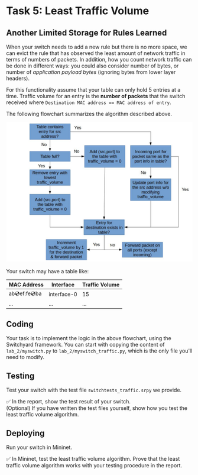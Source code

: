 # Task 5: Least Traffic Volume

## Another Limited Storage for Rules Learned

When your switch needs to add a new rule but there is no more space, we can evict the rule that has observed the least amount of network traffic in terms of numbers of packets. In addition, how you count network traffic can be done in different ways: you could also consider number of bytes, or number of *application payload bytes* (ignoring bytes from lower layer headers).

For this functionality assume that your table can only hold 5 entries at a time. Traffic volume for an entry is the **number of packets** that the switch received where `Destination MAC address == MAC address of entry`.

The following flowchart summarizes the algorithm described above.

![flowchart](./assets/traffic_flow.jpg)

Your switch may have a table like:

| MAC Address       | Interface   | Traffic Volume |
| ----------------- | ----------- | -------------- |
| ab:cd:ef:fe:cd:ba | interface-0 | 15             |
| ...               | ...         | ...            |

## Coding

Your task is to implement the logic in the above flowchart, using the Switchyard framework. You can start with copying the content of `lab_2/myswitch.py` to `lab_2/myswitch_traffic.py`, which is the only file you'll need to modify.

## Testing

Test your switch with the test file `switchtests_traffic.srpy` we provide.

✅ In the report, show the test result of your switch.  
(Optional) If you have written the test files yourself, show how you test the least traffic volume algorithm.

## Deploying

Run your switch in Mininet.

✅ In Mininet, test the least traffic volume algorithm. Prove that the least traffic volume algorithm works with your testing procedure in the report.

